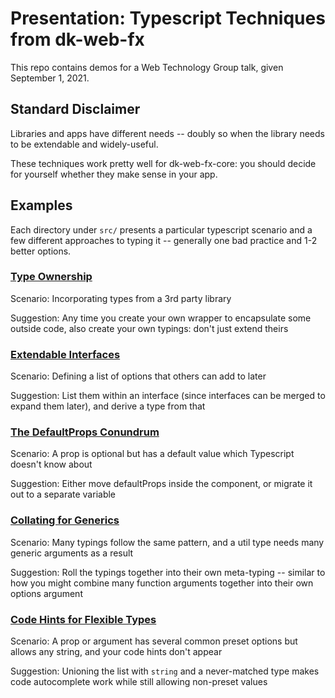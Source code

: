 <a id="readme"></a>

# Presentation: Typescript Techniques from dk-web-fx

This repo contains demos for a Web Technology Group talk, given September 1, 2021.

## Standard Disclaimer

Libraries and apps have different needs -- doubly so when the library needs
to be extendable and widely-useful.

These techniques work pretty well for dk-web-fx-core:
you should decide for yourself whether they make sense in your app.

## Examples

Each directory under `src/` presents a particular typescript scenario and a few
different approaches to typing it -- generally one bad practice and 1-2
better options.

### [Type Ownership](./src/1-type-ownership/)

Scenario: Incorporating types from a 3rd party library

Suggestion: Any time you create your own wrapper to encapsulate some outside
code, also create your own typings: don't just extend theirs

### [Extendable Interfaces](./src/2-extendable-interfaces/)

Scenario: Defining a list of options that others can add to later

Suggestion: List them within an interface (since interfaces can be merged to
expand them later), and derive a type from that

### [The DefaultProps Conundrum](./src/3-defaultProps-conundrum/)

Scenario: A prop is optional but has a default value which Typescript doesn't
know about

Suggestion: Either move defaultProps inside the component, or migrate it out
to a separate variable

### [Collating for Generics](./src/4-collating-for-generics/)

Scenario: Many typings follow the same pattern, and a util type needs many
generic arguments as a result

Suggestion: Roll the typings together into their own meta-typing -- similar to
how you might combine many function arguments together into their own options
argument

### [Code Hints for Flexible Types](./src/5-code-hints/)

Scenario: A prop or argument has several common preset options but allows any
string, and your code hints don't appear

Suggestion: Unioning the list with `string` and a never-matched type makes
code autocomplete work while still allowing non-preset values
